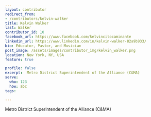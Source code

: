 ```yaml
---
layout: contributor
redirect_from:
- /contributors/kelvin-walker
title: Kelvin Walker
last: Walker
contributor_id: 10
facebook_url: https://www.facebook.com/kelvincitocaminante
linkedin_url: https://www.linkedin.com/in/kelvin-walker-82a9b933/
bio: Educator, Pastor, and Musician
post_image: /assets/images/contributor_img/kelvin_walker.png
location: New York, NY, USA
feature: true

profile: false
excerpt:  Metro District Superintendent of the Alliance (C&MA)
serve:
  who: 123
  how: abc
tags:

---
```


Metro District Superintendent of the Alliance (C&MA)